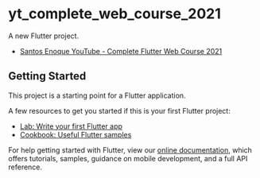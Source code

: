 # yt_complete_web_course_2021

A new Flutter project.

- [Santos Enoque YouTube - Complete Flutter Web Course 2021](https://www.youtube.com/watch?v=i6gFRSnE6Ro)

## Getting Started

This project is a starting point for a Flutter application.

A few resources to get you started if this is your first Flutter project:

- [Lab: Write your first Flutter app](https://flutter.dev/docs/get-started/codelab)
- [Cookbook: Useful Flutter samples](https://flutter.dev/docs/cookbook)

For help getting started with Flutter, view our
[online documentation](https://flutter.dev/docs), which offers tutorials,
samples, guidance on mobile development, and a full API reference.
